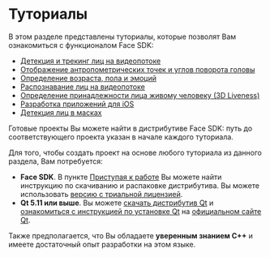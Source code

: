 # Туториалы 

В этом разделе представлены туториалы, которые позволят Вам ознакомиться с функционалом Face SDK:

* [Детекция и трекинг лиц на видеопотоке](face_detection_and_tracking_in_a_video_stream.md)
* [Отображение антропометрических точек и углов поворота головы](displaying_anthropometric_points_and_head_rotation_angles.md)
* [Определение возраста, пола и эмоций](estimating_age_gender_and_emotions.md)
* [Распознавание лиц на видеопотоке](face_recognition_in_a_video_stream.md)
* [Определение принадлежности лица живому человеку (3D Liveness)](liveness_detection.md)
* [Разработка приложений для iOS](developing_apps_for_ios.md)
* [Детекция лиц в масках](detection_of_faces_in_masks.md)

Готовые проекты Вы можете найти в дистрибутиве Face SDK: путь до соответствующего проекта указан в начале каждого туториала.

Для того, чтобы создать проект на основе любого туториала из данного раздела, Вам потребуется:

* **Face SDK**. В пункте [Приступая к работе](../README.md#приступая-к-работе) Вы можете найти инструкцию по скачиванию и распаковке дистрибутива. Вы можете использовать [версию с триальной лицензией](../README.md#пробная-версия-face-sdk).
* **Qt 5.11 или выше**. Вы можете [скачать дистрибутив Qt](https://doc.qt.io/qt-5/windows.html) и [ознакомиться с инструкцией по установке Qt](https://doc.qt.io/qt-5/gettingstarted.html#) на [официальном сайте Qt](https://www.qt.io/).

Также предполагается, что Вы обладаете **уверенным знанием C++** и имеете достаточный опыт разработки на этом языке.
